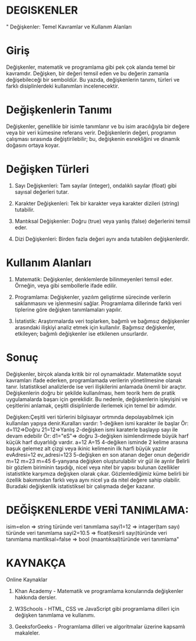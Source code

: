 # DEGISKENLER 
"
Değişkenler: Temel Kavramlar ve Kullanım Alanları

# Giriş

Değişkenler, matematik ve programlama gibi pek çok alanda temel bir kavramdır. Değişken, bir değeri temsil eden ve bu değerin zamanla değişebileceği bir semboldür. Bu yazıda, değişkenlerin tanımı, türleri ve farklı disiplinlerdeki kullanımları incelenecektir.

# Değişkenlerin Tanımı

Değişkenler, genellikle bir isimle tanımlanır ve bu isim aracılığıyla bir değere veya bir veri kümesine referans verir. Değişkenlerin değeri, programın çalışması sırasında değiştirilebilir; bu, değişkenin esnekliğini ve dinamik doğasını ortaya koyar.

# Değişken Türleri

1. Sayı Değişkenleri: Tam sayılar (integer), ondalıklı sayılar (float) gibi sayısal değerleri tutar.


2. Karakter Değişkenleri: Tek bir karakter veya karakter dizileri (string) tutabilir.


3. Mantıksal Değişkenler: Doğru (true) veya yanlış (false) değerlerini temsil eder.


4. Dizi Değişkenleri: Birden fazla değeri aynı anda tutabilen değişkenlerdir.



# Kullanım Alanları

1. Matematik: Değişkenler, denklemlerde bilinmeyenleri temsil eder. Örneğin,  veya  gibi sembollerle ifade edilir.


2. Programlama: Değişkenler, yazılım geliştirme sürecinde verilerin saklanmasını ve işlenmesini sağlar. Programlama dillerinde farklı veri tiplerine göre değişken tanımlamaları yapılır.


3. İstatistik: Araştırmalarda veri toplarken, bağımlı ve bağımsız değişkenler arasındaki ilişkiyi analiz etmek için kullanılır. Bağımsız değişkenler, etkileyen; bağımlı değişkenler ise etkilenen unsurlardır.



# Sonuç

Değişkenler, birçok alanda kritik bir rol oynamaktadır. Matematikte soyut kavramları ifade ederken, programlamada verilerin yönetilmesine olanak tanır. İstatistiksel analizlerde ise veri ilişkilerini anlamada önemli bir araçtır. Değişkenlerin doğru bir şekilde kullanılması, hem teorik hem de pratik uygulamalarda başarı için gereklidir. Bu nedenle, değişkenlerin işleyişini ve çeşitlerini anlamak, çeşitli disiplinlerde ilerlemek için temel bir adımdır.

Değişken:Çeşitli veri türlerini bilgisayar ortmında depolayabilmek için kullanılan yapıya denir.Kuralları vardır:
1-değiken ismi karakter ile başlar
Ör: 
d=112=>Doğru
21=12=>Yanlış
2-değişken ismi karaterle başlayıp sayı ile devam edebilir
Ör:
d1="eS"=>  doğru
3-değişken isimlendirmede büyük harf küçük harf duyarlılığı vardır.
a=12
A=15
4-değiken isminde 2 kelime arasına başuk gelemez alt çizgi veya ikinic kelimenin ilk harfi büyük yazılır
evAdresi=12
ev_adresi=123
5-değişken en son atanan değer onun değeridir
m=12
m=23
m=45
6-yanyana değişken oluşturulabilir vir gül ile ayrılır
Belirli bir gözlem biriminin taşıdığı, nicel veya nitel bir yapısı bulunan özellikler istatistikte karşımıza değişken olarak çıkar. Gözlemlediğimiz küme belirli bir özellik bakımından farklı veya aynı nicel ya da nitel değere sahip olabilir. Buradaki değişkenlik istatistiksel bir çalışmada değer kazanır.


# DEĞİŞKENLERDE VERİ TANIMLAMA:
isim=elon => string türünde veri tanımlama
sayi1=12 => intager(tam sayı) türünde veri tanımlama
sayi2=10.5 => float(kesirli sayı)türünde veri tanımlama
mantiksal=false => bool (maantıksal)türünde veri tanımlama"



#                                                                                              KAYNAKÇA



Online Kaynaklar

1. Khan Academy - Matematik ve programlama konularında değişkenler hakkında dersler.


2. W3Schools - HTML, CSS ve JavaScript gibi programlama dilleri için değişken tanımlama ve kullanımı.


3. GeeksforGeeks - Programlama dilleri ve algoritmalar üzerine kapsamlı makaleler.
